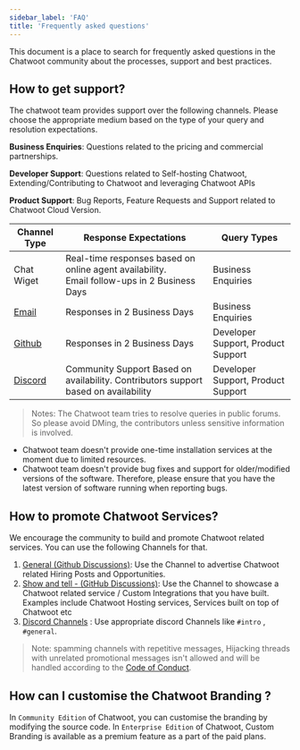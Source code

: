 ```yaml
---
sidebar_label: 'FAQ'
title: 'Frequently asked questions'
---
```


This document is a place to search for frequently asked questions in the Chatwoot community about the processes, support and best practices.


## How to get support?

The chatwoot team provides support over the following channels. Please choose the appropriate medium based on the type of your query and resolution expectations.

**Business Enquiries**: Questions related to the pricing and commercial partnerships.

**Developer Support**: Questions related to Self-hosting Chatwoot, Extending/Contributing to Chatwoot and leveraging Chatwoot APIs

**Product Support**: Bug Reports, Feature Requests and Support related to Chatwoot Cloud Version.


|  Channel Type   |  Response Expectations | Query Types
|----------|-------------|------|
| Chat Wiget |   Real-time responses based on online agent availability. <br />  Email follow-ups in 2 Business Days  |  Business Enquiries |
| [Email](mail:hello@chatwoot.com)   | Responses in 2 Business Days |  Business Enquiries |
| [Github](https://github.com/chatwoot/chatwoot) |  Responses in 2 Business Days |  Developer Support, Product Support |
| [Discord](https://discord.gg/cJXdrwS) |  Community Support Based on availability. Contributors support based on availability  | Developer Support, Product Support |

> Notes: The Chatwoot team tries to resolve queries in public forums. So please avoid DMing, the contributors unless sensitive information is involved.

- Chatwoot team doesn't provide one-time installation services at the moment due to limited resources.
- Chatwoot team doesn't provide bug fixes and support for older/modified versions of the software. Therefore, please ensure that you have the latest version of software running when reporting bugs.


## How to promote Chatwoot Services?

We encourage the community to build and promote Chatwoot related services. You can use the following Channels for that.

1. [General (Github Discussions)](https://github.com/chatwoot/chatwoot/discussions/categories/general): Use the Channel to advertise Chatwoot related Hiring Posts and Opportunities.
2. [Show and tell - (GitHub Discussions)](https://github.com/chatwoot/chatwoot/discussions/categories/show-and-tell): Use the Channel to showcase a Chatwoot related service / Custom Integrations that you have built. Examples include Chatwoot Hosting services, Services built on top of Chatwoot etc
3. [Discord Channels](https://discord.gg/cJXdrwS) : Use appropriate discord Channels like `#intro` , `#general`.

> Note: spamming channels with repetitive messages, Hijacking threads with unrelated promotional messages isn't allowed and will be handled according to the [Code of Conduct](/contributing-guide/code-of-conduct#3-temporary-ban).


## How can I customise the Chatwoot Branding ?

In `Community Edition` of Chatwoot, you can customise the branding by modifying the source code.
In `Enterprise Edition` of Chatwoot, Custom Branding is available as a premium feature as a part of the paid plans.
